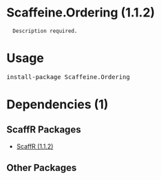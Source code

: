 ﻿Scaffeine.Ordering (1.1.2)
======

      Description required.
    
Usage
======
<pre>install-package Scaffeine.Ordering</pre>
Dependencies (1)
=====

ScaffR Packages
------
* [ScaffR (1.1.2)](https://github.com/wcpro/ScaffR/tree/master/src/ScaffR)

Other Packages
------
